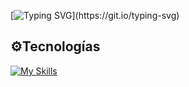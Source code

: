 [![Typing SVG](https://readme-typing-svg.demolab.com?font=Fira+Code&pause=1000&width=435&lines=Hello+there👋.)](https://git.io/typing-svg)

## ⚙️Tecnologías
[![My Skills](https://skillicons.dev/icons?i=c=java)](https://skillicons.dev)
